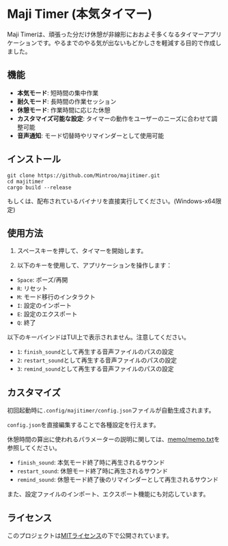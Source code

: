 # Maji Timer (本気タイマー)

Maji Timerは、頑張った分だけ休憩が非線形におおよそ多くなるタイマーアプリケーションです。やるまでのやる気が出ないもどかしさを軽減する目的で作成しました。

## 機能

- **本気モード**: 短時間の集中作業
- **耐久モード**: 長時間の作業セッション
- **休憩モード**: 作業時間に応じた休憩
- **カスタマイズ可能な設定**: タイマーの動作をユーザーのニーズに合わせて調整可能
- **音声通知**: モード切替時やリマインダーとして使用可能

## インストール

```
git clone https://github.com/Mintroo/majitimer.git
cd majitimer
cargo build --release
```

もしくは、配布されているバイナリを直接実行してください。(Windows-x64限定)

## 使用方法

1. スペースキーを押して、タイマーを開始します。

2. 以下のキーを使用して、アプリケーションを操作します：
- `Space`: ポーズ/再開
- `R`: リセット
- `M`: モード移行のインタラクト
- `I`: 設定のインポート
- `E`: 設定のエクスポート
- `Q`: 終了

以下のキーバインドはTUI上で表示されません。注意してください。

- `1`: `finish_sound`として再生する音声ファイルのパスの設定
- `2`: `restart_sound`として再生する音声ファイルのパスの設定
- `3`: `remind_sound`として再生する音声ファイルのパスの設定


## カスタマイズ

初回起動時に`.config/majitimer/config.json`ファイルが自動生成されます。

`config.json`を直接編集することで各種設定を行えます。

休憩時間の算出に使われるパラメーターの説明に関しては、[memo/memo.txt](https://github.com/Mintroo/majitimer/blob/main/memo/memo.txt)を参照してください。

- `finish_sound`: 本気モード終了時に再生されるサウンド
- `restart_sound`: 休憩モード終了時に再生されるサウンド
- `remind_sound`: 休憩モード終了後のリマインダーとして再生されるサウンド

また、設定ファイルのインポート、エクスポート機能にも対応しています。

## ライセンス

このプロジェクトは[MITライセンス](LICENSE)の下で公開されています。
